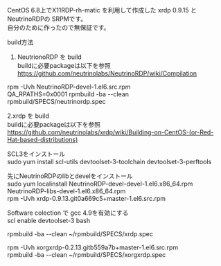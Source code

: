 CentOS 6.8上でX11RDP-rh-matic を利用して作成した xrdp 0.9.15 と NeutrinoRDPの SRPMです。  
自分のために作ったので無保証です。

build方法

1. NeutrionoRDP を build  
buildに必要packageは以下を参照  
https://github.com/neutrinolabs/NeutrinoRDP/wiki/Compilation  

rpm -Uvh NeutrinoRDP-devel-1.el6.src.rpm  
QA_RPATHS=0x0001 rpmbuild -ba --clean rpmbuild/SPECS/neutrinordp.spec  

2.xrdp を build  
buildに必要packageは以下を参照  
https://github.com/neutrinolabs/xrdp/wiki/Building-on-CentOS-(or-Red-Hat-based-distributions)  

SCL3をインストール  
sudo yum install scl-utils devtoolset-3-toolchain devtoolset-3-perftools   
  
先にNeutrinoRDPのlibとdevelをインストール  
sudo yum localinstall NeutrinoRDP-devel-devel-1.el6.x86_64.rpm NeutrinoRDP-libs-devel-1.el6.x86_64.rpm  
rpm -Uvh xrdp-0.9.13.git0a669c5+master-1.el6.src.rpm  
  
Software colection で gcc 4.9を有効にする  
scl enable devtoolset-3 bash  
  
rpmbuild -ba --clean ~/rpmbuild/SPECS/xrdp.spec  
  
  
rpm -Uvh xorgxrdp-0.2.13.gitb559a7b+master-1.el6.src.rpm  
rpmbuild -ba --clean ~/rpmbuild/SPECS/xorgxrdp.spec  
  

